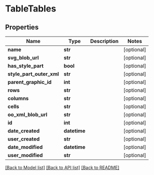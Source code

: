 # TableTables

## Properties
Name | Type | Description | Notes
------------ | ------------- | ------------- | -------------
**name** | **str** |  | [optional] 
**svg_blob_url** | **str** |  | [optional] 
**has_style_part** | **bool** |  | [optional] 
**style_part_outer_xml** | **str** |  | [optional] 
**parent_graphic_id** | **int** |  | [optional] 
**rows** | **str** |  | [optional] 
**columns** | **str** |  | [optional] 
**cells** | **str** |  | [optional] 
**oo_xml_blob_url** | **str** |  | [optional] 
**id** | **int** |  | [optional] 
**date_created** | **datetime** |  | [optional] 
**user_created** | **str** |  | [optional] 
**date_modified** | **datetime** |  | [optional] 
**user_modified** | **str** |  | [optional] 

[[Back to Model list]](../README.md#documentation-for-models) [[Back to API list]](../README.md#documentation-for-api-endpoints) [[Back to README]](../README.md)


